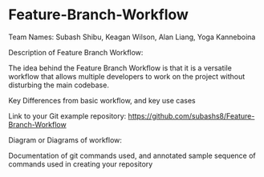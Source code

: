 # Feature-Branch-Workflow
Team Names: Subash Shibu, Keagan Wilson, Alan Liang, Yoga Kanneboina

Description of Feature Branch Workflow:

The idea behind the Feature Branch Workflow is that it is a versatile workflow that allows multiple developers to work on the project without disturbing the main codebase.

Key Differences from basic workflow, and key use cases 

Link to your Git example repository: https://github.com/subashs8/Feature-Branch-Workflow

Diagram or Diagrams of workflow:

Documentation of git commands used, and annotated sample sequence of commands used in creating your repository
